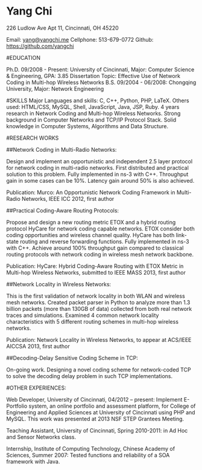 Yang Chi
==============

226 Ludlow Ave Apt 11, Cincinnati, OH 45220

Email: yang@yangchi.me   Cellphone: 513-679-0772   Github: https://github.com/yangchi

#EDUCATION

Ph.D. 09/2008 - Present: University of Cincinnati, Major: Computer Science & Engineering, GPA: 3.85
Dissertation Topic: Effective Use of Network Coding in Multi-hop Wireless Networks
B.S. 09/2004 - 06/2008: Chongqing University, Major: Network Engineering 

#SKILLS
Major Languages and skills: C, C++, Python, PHP, LaTeX.
Others used: HTML/CSS, MySQL, Shell, JavaScript, Java, JSP, Ruby.
4 years research in Network Coding and Multi-hop Wireless Networks.
Strong background in Computer Networks and TCP/IP Protocol Stack.
Solid knowledge in Computer Systems, Algorithms and Data Structure.

#RESEARCH WORKS

##Network Coding in Multi-Radio Networks: 

Design and implement an opportunistic and independent 2.5 layer protocol for network coding in multi-radio networks. First distributed and practical solution to this problem. Fully implemented in ns-3 with C++. Throughput gain in some cases can be 10%. Latency gain around 50% is also achieved.

Publication: Murco: An Opportunistic Network Coding Framework in Multi-Radio Networks, IEEE ICC 2012, first author

##Practical Coding-Aware Routing Protocols:

Propose and design a new routing metric ETOX and a hybrid routing protocol HyCare for network coding capable networks. ETOX consider both coding opportunities and wireless channel quality. HyCare has both link-state routing and reverse forwarding functions. Fully implemented in ns-3 with C++. Achieve around 100% throughput gain compared to classical routing protocols with network coding in wireless mesh network backbone.

Publication: HyCare: Hybrid Coding-Aware Routing with ETOX Metric in Multi-hop Wireless Networks, submitted to IEEE MASS 2013, first author

##Network Locality in Wireless Networks:

This is the first validation of network locality in both WLAN and wireless mesh networks. Created packet parser in Python to analyze more than 1.3 billion packets (more than 130GB of data) collected from both real network traces and simulations. Examined 4 common network locality characteristics with 5 different routing schemes in multi-hop wireless networks.

Publication: Network Locality in Wireless Networks, to appear at ACS/IEEE AICCSA 2013, first author

##Decoding-Delay Sensitive Coding Scheme in TCP:

On-going work. Designing a novel coding scheme for network-coded TCP to solve the decoding delay problem in such TCP implementations.

#OTHER EXPERIENCES:

Web Developer, University of Cincinnati, 04/2012 – present: Implement E-Portfolio system, an online portfolio and assessment platform, for College of Engineering and Applied Sciences at University of Cincinnati using PHP and MySQL. This work was presented at 2013 NSF STEP Grantees Meeting.

Teaching Assistant, University of Cincinnati, Spring 2010-2011: in Ad Hoc and Sensor Networks class.

Internship, Institute of Computing Technology, Chinese Academy of Sciences, Summer 2007: Tested functions and reliability of a SOA framework with Java.
